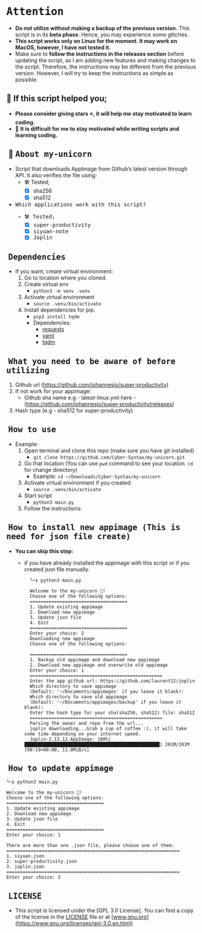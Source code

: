 # <samp>Attention<samp>
- **Do not utilize without making a backup of the previous version.** This script is in its **beta phase**. Hence, you may experience some glitches.
- **This script works only on Linux for the moment. It may work on MacOS, however, I have not tested it.**
-  Make sure to **follow the instructions in the releases section** before updating the script, as I am adding new features and making changes to the script. Therefore, the instructions may be different from the previous version. However, I will try to keep the instructions as simple as possible.

## 🙏 If this script helped you;
- **Please consider giving stars ⭐, it will help me stay motivated to learn coding.**
- 🤯 **It is difficult for me to stay motivated while writing scripts and learning coding.**


## ‎ 🦄 <samp>About my-unicorn<samp>
-  Script that downloads AppImage from Github’s latest version through API. It also verifies the file using:
    - 🛠️ Tested;
        - [X] sha256
        - [X] sha512
- <samp>Which applications work with this script?<samp>
    - 🛠️ Tested;
        - [X] super-productivity
        - [X] siyuan-note
        - [X] Joplin

## ‎ <samp>Dependencies<samp>
- If you want, create virtual environment:
  1. Go to location where you cloned.
  2. Create virtual env
        - `python3 -m venv .venv`
  3. Activate virtual environment
        - `source .venv/bin/activate`
  4. Install dependencies for pip.
        - `pip3 install tqdm` 
        - Dependencies:
            - [requests](https://pypi.org/project/requests/)
            - [yaml](https://pypi.org/project/PyYAML/)
            - [tqdm](https://pypi.org/project/tqdm/)

## ‎ <samp> What you need to be aware of before utilizing<samp>
1. Github url (https://github.com/johannesjo/super-productivity)
2. If not work for your appimage:
    - Github sha name e.g - latest-linux.yml here - (https://github.com/johannesjo/super-productivity/releases)
3. Hash type (e.g - sha512 for super-productivity)

## ‎ <samp>How to use<samp>
- Example:
    1. Open terminal and clone this repo (make sure you have git installed)
        - `git clone https://github.com/Cyber-Syntax/my-unicorn.git`
    2. Go that location (You can use `pwd` command to see your location. `cd` for change directory)
        - Example: `cd ~/Downloads/Cyber-Syntax/my-unicorn`
    3. Activate virtual environment if you created:
        - `source .venv/bin/activate `
    4. Start script
        - `python3 main.py`
    5. Follow the instructions:
## ‎ <samp>How to install new appimage (This is need for json file create)<samp>
- **You can skip this step:**
    - if you have already installed the appimage with this script or if you created json file manually.

            ╰─❯ python3 main.py

            Welcome to the my-unicorn 🦄!
            Choose one of the following options:
            ====================================
            1. Update existing appimage
            2. Download new appimage
            3. Update json file
            4. Exit
            ====================================
            Enter your choice: 2
            Downloading new appimage
            Choose one of the following options:

            ====================================
            1. Backup old appimage and download new appimage
            2. Download new appimage and overwrite old appimage
            Enter your choice: 1
            =================================================
            Enter the app github url: https://github.com/laurent22/joplin
            Which directory to save appimage
            (Default: '~/Documents/appimages' if you leave it blank):
            Which directory to save old appimage
            (Default: '~/Documents/appimages/backup' if you leave it blank):
            Enter the hash type for your sha(sha256, sha512) file: sha512
            =================================================
            Parsing the owner and repo from the url...
            joplin downloading...Grab a cup of coffee :), it will take some time depending on your internet speed.
            Joplin-2.13.12.AppImage: 100%|██████████████████████████████████████████████████| 201M/201M [00:19<00:00, 11.0MiB/s]

## ‎ <samp>How to update appimage<samp>

    ╰─❯ python3 main.py

    Welcome to the my-unicorn 🦄!
    Choose one of the following options:
    ====================================
    1. Update existing appimage
    2. Download new appimage
    3. Update json file
    4. Exit
    ====================================
    Enter your choice: 1

    There are more than one .json file, please choose one of them:
    ================================================================
    1. siyuan.json
    2. super-productivity.json
    3. joplin.json
    ================================================================
    Enter your choice: 3

## ‎ <samp>LICENSE<samp>
- This script is licensed under the [GPL 3.0 License].
You can find a copy of the license in the [LICENSE](https://github.com/Cyber-Syntax/my-unicorn/blob/main/LICENSE) file or at [www.gnu.org](https://www.gnu.org/licenses/gpl-3.0.en.html)
